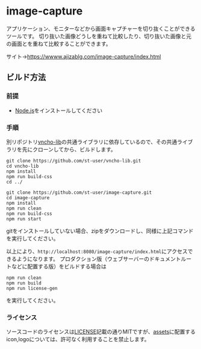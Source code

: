 # image-capture
アプリケーション、モニターなどから画面キャプチャーを切り抜くことができるツールです。
切り抜いた画像どうしを重ねて比較したり、切り抜いた画像と元の画面とを重ねて比較することができます。

サイト→https://wwww.ajizablg.com/image-capture/index.html

## ビルド方法
### 前提
- [Node.js](https://nodejs.org/ja/)をインストールしてください

### 手順
別リポジトリ[vncho-lib](https://github.com/st-user/vncho-lib)の共通ライブラリに依存しているので、その共通ライブラリを先にクローンしてから、ビルドします。

```
git clone https://github.com/st-user/vncho-lib.git
cd vncho-lib
npm install
npm run build-css
cd ../

git clone https://github.com/st-user/image-capture.git
cd image-capture
npm install
npm run clean
npm run build-css
npm run start
```

gitをインストールしていない場合、zipをダウンロードし、同様に上記コマンドを実行してください。

以上により、`http://localhost:8080/image-capture/index.html`にアクセスできるようになります。
プロダクション版（ウェブサーバーのドキュメントルートなどに配置する版）をビルドする場合は
```
npm run clean
npm run build
npm run license-gen
```
を実行してください。
### ライセンス
ソースコードのライセンスは[LICENSE](https://github.com/st-user/image-capture/blob/main/LICENSE)記載の通りMITですが、[assets](https://github.com/st-user/image-capture/tree/main/assets)に配置するicon,logoについては、許可なく利用することを禁止します。
